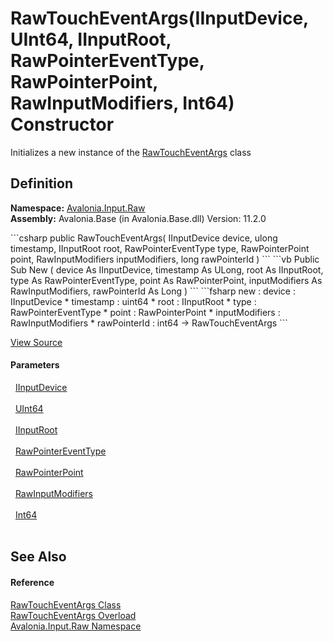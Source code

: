 # RawTouchEventArgs(IInputDevice, UInt64, IInputRoot, RawPointerEventType, RawPointerPoint, RawInputModifiers, Int64) Constructor


Initializes a new instance of the <a href="T_Avalonia_Input_Raw_RawTouchEventArgs">RawTouchEventArgs</a> class



## Definition
**Namespace:** <a href="N_Avalonia_Input_Raw">Avalonia.Input.Raw</a>  
**Assembly:** Avalonia.Base (in Avalonia.Base.dll) Version: 11.2.0

<Tabs groupId="api-code-preview">
<TabItem value="csharp" label="C#">
```csharp
public RawTouchEventArgs(
	IInputDevice device,
	ulong timestamp,
	IInputRoot root,
	RawPointerEventType type,
	RawPointerPoint point,
	RawInputModifiers inputModifiers,
	long rawPointerId
)
```
</TabItem>
<TabItem value="vb" label="VB">
```vb
Public Sub New ( 
	device As IInputDevice,
	timestamp As ULong,
	root As IInputRoot,
	type As RawPointerEventType,
	point As RawPointerPoint,
	inputModifiers As RawInputModifiers,
	rawPointerId As Long
)
```
</TabItem>
<TabItem value="fsharp" label="F#">
```fsharp
new : 
        device : IInputDevice * 
        timestamp : uint64 * 
        root : IInputRoot * 
        type : RawPointerEventType * 
        point : RawPointerPoint * 
        inputModifiers : RawInputModifiers * 
        rawPointerId : int64 -> RawTouchEventArgs
```
</TabItem>
</Tabs>



<a href="https://github.com/AvaloniaUI/Avalonia/tree/master/src/Avalonia.Base/Input/Raw/RawTouchEventArgs.cs#L20" title="View the source code">View Source</a>



#### Parameters
<dl><dt>  <a href="T_Avalonia_Input_IInputDevice">IInputDevice</a></dt><dd> </dd><dt>  <a href="https://learn.microsoft.com/dotnet/api/system.uint64" target="_blank" rel="noopener noreferrer">UInt64</a></dt><dd> </dd><dt>  <a href="T_Avalonia_Input_IInputRoot">IInputRoot</a></dt><dd> </dd><dt>  <a href="T_Avalonia_Input_Raw_RawPointerEventType">RawPointerEventType</a></dt><dd> </dd><dt>  <a href="T_Avalonia_Input_Raw_RawPointerPoint">RawPointerPoint</a></dt><dd> </dd><dt>  <a href="T_Avalonia_Input_RawInputModifiers">RawInputModifiers</a></dt><dd> </dd><dt>  <a href="https://learn.microsoft.com/dotnet/api/system.int64" target="_blank" rel="noopener noreferrer">Int64</a></dt><dd> </dd></dl>

## See Also


#### Reference
<a href="T_Avalonia_Input_Raw_RawTouchEventArgs">RawTouchEventArgs Class</a>  
<a href="Overload_Avalonia_Input_Raw_RawTouchEventArgs__ctor">RawTouchEventArgs Overload</a>  
<a href="N_Avalonia_Input_Raw">Avalonia.Input.Raw Namespace</a>  
